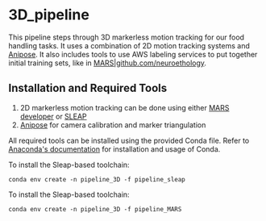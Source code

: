 # 3D_pipeline

This pipeline steps through 3D markerless motion tracking for our food handling tasks. It uses a combination of 2D motion tracking systems and [Anipose](github.com/lambdaloop/anipose). It also includes tools to use AWS labeling services to put together initial training sets, like in [MARS|github.com/neuroethology](MARS_developer).

## Installation and Required Tools
1. 2D markerless motion tracking can be done using either [MARS developer](github.com/neuroethology/MARS_developer) or [SLEAP](sleap.ai)
2. [Anipose](github.com/lambdaloop/anipose) for camera calibration and marker triangulation

All required tools can be installed using the provided Conda file. Refer to [Anaconda's documentation](https://docs.anaconda.com/miniconda/) for installation and usage of Conda.

To install the Sleap-based toolchain:
```
conda env create -n pipeline_3D -f pipeline_sleap
```


To install the Sleap-based toolchain:
```
conda env create -n pipeline_3D -f pipeline_MARS
```

